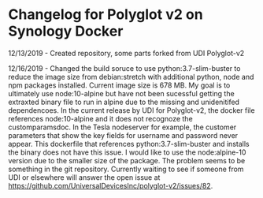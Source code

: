 # __Changelog for Polyglot v2 on Synology Docker__

12/13/2019 - Created repository, some parts forked from UDI Polyglot-v2

12/16/2019 - Changed the build soruce to use python:3.7-slim-buster to reduce the image size from debian:stretch with additional python, node and npm packages installed. Current image size is 678 MB. My goal is to ultimately use node:10-alpine but have not been sucessful getting the extraxted binary file to run in alpine due to the missing and unidenitifed dependencoes. In the current release by UDI for Polyglot-v2, the docker file references node:10-alpine and it does not recognoze the customparamsdoc. In the Tesla nodeserver for example, the customer parameters that show the key fields for username and password never appear. This dockerfile that references python:3.7-slim-buster and installs the binary does not have this issue. I would like to use the node:alpine-10 version due to the smaller size of the package. The problem seems to be something in the git repository. Currently waiting to see if someone from UDI or elsewhere will answer the open issue at https://github.com/UniversalDevicesInc/polyglot-v2/issues/82. 

